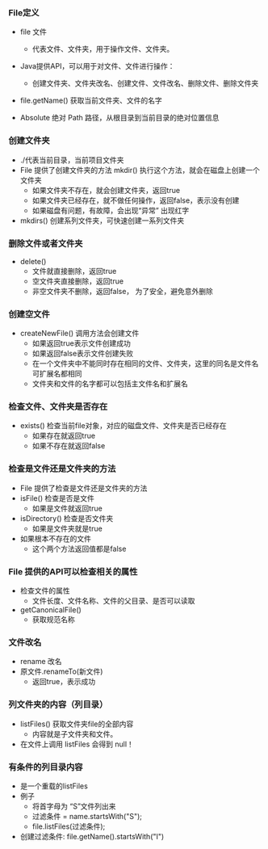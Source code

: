 ### File定义

- file 文件
  - 代表文件、文件夹，用于操作文件、文件夹。 

- Java提供API，可以用于对文件、文件进行操作：
  - 创建文件夹、文件夹改名、创建文件、文件改名、删除文件、删除文件夹

- file.getName() 获取当前文件夹、文件的名字
- Absolute 绝对 Path 路径，从根目录到当前目录的绝对位置信息

### 创建文件夹

- ./代表当前目录，当前项目文件夹
- File 提供了创建文件夹的方法 mkdir() 执行这个方法，就会在磁盘上创建一个文件夹
  - 如果文件夹不存在，就会创建文件夹，返回true
  - 如果文件夹已经存在，就不做任何操作，返回false，表示没有创建
  - 如果磁盘有问题，有故障，会出现“异常” 出现红字
- mkdirs() 创建系列文件夹，可快速创建一系列文件夹

### 删除文件或者文件夹

- delete()
  - 文件就直接删除，返回true
  - 空文件夹直接删除，返回true
  - 非空文件夹不删除，返回false， 为了安全，避免意外删除

### 创建空文件

- createNewFile() 调用方法会创建文件
  - 如果返回true表示文件创建成功
  - 如果返回false表示文件创建失败
  - 在一个文件夹中不能同时存在相同的文件、文件夹，这里的同名是文件名可扩展名都相同
  - 文件夹和文件的名字都可以包括主文件名和扩展名

### 检查文件、文件夹是否存在

- exists() 检查当前file对象，对应的磁盘文件、文件夹是否已经存在
  - 如果存在就返回true
  - 如果不存在就返回false

### 检查是文件还是文件夹的方法

- File 提供了检查是文件还是文件夹的方法
- isFile() 检查是否是文件
  - 如果是文件就返回true
- isDirectory() 检查是否文件夹
  - 如果是文件夹就是true
- 如果根本不存在的文件
  - 这个两个方法返回值都是false

### File 提供的API可以检查相关的属性

- 检查文件的属性
  - 文件长度、文件名称、文件的父目录、是否可以读取
- getCanonicalFile() 
  - 获取规范名称

### 文件改名

- rename 改名 
- 原文件.renameTo(新文件) 
  - 返回true，表示成功

### 列文件夹的内容（列目录）

- listFiles() 获取文件夹file的全部内容
  - 内容就是子文件夹和文件。
- 在文件上调用 listFiles 会得到 null！

### 有条件的列目录内容

- 是一个重载的listFiles
- 例子
  - 将首字母为 “S”文件列出来
  - 过滤条件 = name.startsWith("S");
  - file.listFiles(过滤条件);
- 创建过滤条件: file.getName().startsWith("I")